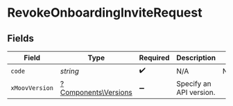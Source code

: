 # RevokeOnboardingInviteRequest


## Fields

| Field                                                       | Type                                                        | Required                                                    | Description                                                 | Example                                                     |
| ----------------------------------------------------------- | ----------------------------------------------------------- | ----------------------------------------------------------- | ----------------------------------------------------------- | ----------------------------------------------------------- |
| `code`                                                      | *string*                                                    | :heavy_check_mark:                                          | N/A                                                         | N1IA5eWYNh                                                  |
| `xMoovVersion`                                              | [?Components\Versions](../../Models/Components/Versions.md) | :heavy_minus_sign:                                          | Specify an API version.                                     |                                                             |